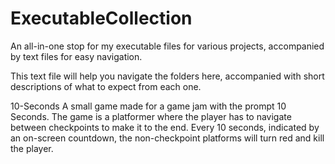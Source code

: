 # ExecutableCollection
An all-in-one stop for my executable files for various projects, accompanied by text files for easy navigation.

This text file will help you navigate the folders here, accompanied with short descriptions of what to expect from each one.

10-Seconds
    A small game made for a game jam with the prompt 10 Seconds. 
    The game is a platformer where the player has to navigate between checkpoints to make it to the end.
    Every 10 seconds, indicated by an on-screen countdown, the non-checkpoint platforms will turn red and kill the player.


